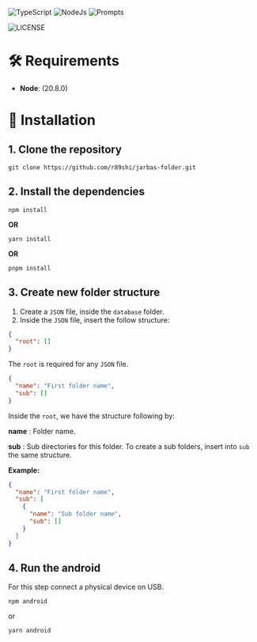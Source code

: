 ![TypeScript](https://img.shields.io/badge/typescript-%23007ACC.svg?style=for-the-badge&logo=typescript&logoColor=white)
![NodeJs](<https://img.shields.io/badge/nodeJS%20(20.8.0)-%23089000?style=for-the-badge&logo=nodeJS&logoColor=white>)
![Prompts](https://img.shields.io/badge/prompts-%23000000?style=for-the-badge&logo=prompts&logoColor=white)

![LICENSE](https://img.shields.io/github/license/Ileriayo/markdown-badges?style=for-the-badge)

# 🛠️ Requirements

- **Node**: (20.8.0)

# 🚀 Installation

## 1. Clone the repository

```
git clone https://github.com/r89shi/jarbas-folder.git
```

## 2. Install the dependencies

```
npm install
```

**OR**

```
yarn install
```

**OR**

```
pnpm install
```

## 3. Create new folder structure

1. Create a `JSON` file, inside the `database` folder.
2. Inside the `JSON` file, insert the follow structure:

```JSON
{
  "root": []
}
```

The `root` is required for any `JSON` file.

```JSON
{
  "name": "First folder name",
  "sub": []
}
```

Inside the `root`, we have the structure following by:

**name** : Folder name.

**sub** : Sub directories for this folder. To create a sub folders, insert into `sub` the same structure.

**Example:**

```JSON
{
  "name": "First folder name",
  "sub": [
    {
      "name": "Sub folder name",
      "sub": []
    }
  ]
}
```

## 4. Run the android

For this step connect a physical device on USB.

```
npm android
```

or

```
yarn android
```
